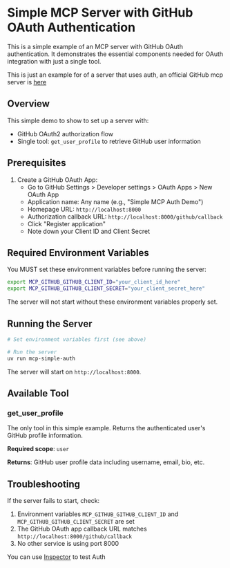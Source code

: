 # Simple MCP Server with GitHub OAuth Authentication

This is a simple example of an MCP server with GitHub OAuth authentication. It demonstrates the essential components needed for OAuth integration with just a single tool.

This is just an example for of a server that uses auth, an official GitHub mcp server is [here](https://github.com/github/github-mcp-server)

## Overview

This simple demo to show to set up a server with:
- GitHub OAuth2 authorization flow
- Single tool: `get_user_profile` to retrieve GitHub user information


## Prerequisites

1. Create a GitHub OAuth App:
   - Go to GitHub Settings > Developer settings > OAuth Apps > New OAuth App
   - Application name: Any name (e.g., "Simple MCP Auth Demo")
   - Homepage URL: `http://localhost:8000`
   - Authorization callback URL: `http://localhost:8000/github/callback`
   - Click "Register application"
   - Note down your Client ID and Client Secret

## Required Environment Variables

You MUST set these environment variables before running the server:

```bash
export MCP_GITHUB_GITHUB_CLIENT_ID="your_client_id_here"
export MCP_GITHUB_GITHUB_CLIENT_SECRET="your_client_secret_here"
```

The server will not start without these environment variables properly set.


## Running the Server

```bash
# Set environment variables first (see above)

# Run the server
uv run mcp-simple-auth
```

The server will start on `http://localhost:8000`.

## Available Tool

### get_user_profile

The only tool in this simple example. Returns the authenticated user's GitHub profile information.

**Required scope**: `user`

**Returns**: GitHub user profile data including username, email, bio, etc.


## Troubleshooting

If the server fails to start, check:
1. Environment variables `MCP_GITHUB_GITHUB_CLIENT_ID` and `MCP_GITHUB_GITHUB_CLIENT_SECRET` are set
2. The GitHub OAuth app callback URL matches `http://localhost:8000/github/callback`
3. No other service is using port 8000

You can use [Inspector](https://github.com/modelcontextprotocol/inspector) to test Auth
